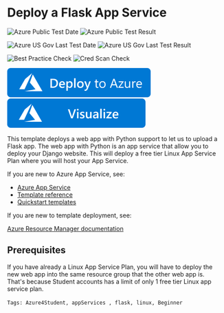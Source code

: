 # Deploy a Flask App Service

![Azure Public Test Date](https://azurequickstartsservice.blob.core.windows.net/badges/101-webapp-linux-flask/PublicLastTestDate.svg)
![Azure Public Test Result](https://azurequickstartsservice.blob.core.windows.net/badges/101-webapp-linux-flask/PublicDeployment.svg)

![Azure US Gov Last Test Date](https://azurequickstartsservice.blob.core.windows.net/badges/101-webapp-linux-flask/FairfaxLastTestDate.svg)
![Azure US Gov Last Test Result](https://azurequickstartsservice.blob.core.windows.net/badges/101-webapp-linux-flask/FairfaxDeployment.svg)

![Best Practice Check](https://azurequickstartsservice.blob.core.windows.net/badges/101-webapp-linux-flask/BestPracticeResult.svg)
![Cred Scan Check](https://azurequickstartsservice.blob.core.windows.net/badges/101-webapp-linux-flask/CredScanResult.svg)

[![Deploy To Azure](https://raw.githubusercontent.com/Azure/azure-quickstart-templates/master/1-CONTRIBUTION-GUIDE/images/deploytoazure.svg?sanitize=true)]("https://portal.azure.com/#create/Microsoft.Template/uri/https%3A%2F%2Fraw.githubusercontent.com%2FAzure%2Fazure-quickstart-templates%2Fmaster%2F101-webapp-linux-flask%2Fazuredeploy.json")  [![Visualize](https://raw.githubusercontent.com/Azure/azure-quickstart-templates/master/1-CONTRIBUTION-GUIDE/images/visualizebutton.svg?sanitize=true)]("http://armviz.io/#/?load=https%3A%2F%2Fraw.githubusercontent.com%2FAzure%2Fazure-quickstart-templates%2Fmaster%2F101-webapp-linux-flask%2Fazuredeploy.json")
    


    


This template deploys a web app with Python support to let us to upload a Flask app. The web app with Python is an app service that allow you to deploy your Django website. This will deploy a free tier Linux App Service Plan where you will host your App Service.

If you are new to Azure App Service, see:

- [Azure App Service](https://azure.microsoft.com/services/app-service/web/)
- [Template reference](https://docs.microsoft.com/azure/templates/microsoft.web/allversions)
- [Quickstart templates](https://azure.microsoft.com/resources/templates/?resourceType=Microsoft.Compute&pageNumber=1&sort=Popular&term=web+apps)

If you are new to template deployment, see:

[Azure Resource Manager documentation](https://docs.microsoft.com/azure/azure-resource-manager/)

## Prerequisites

If you have already a Linux App Service Plan, you will have to deploy the new web app into the same resource group that the other web app is. That's because Student accounts has a limit of only 1 free tier Linux app service plan.

`Tags: Azure4Student, appServices , flask, linux, Beginner`
